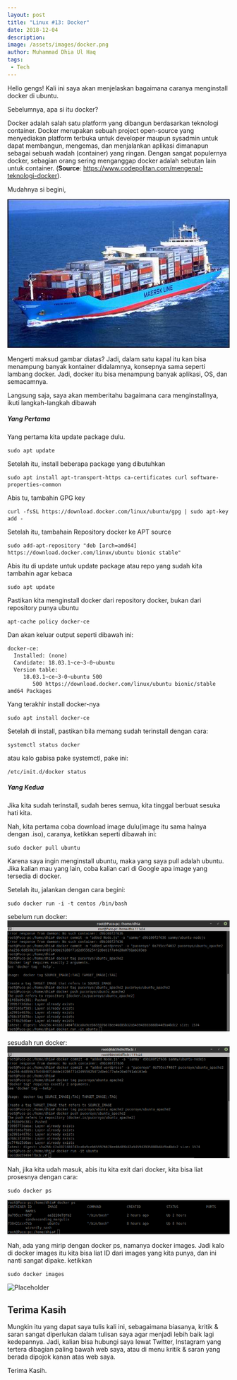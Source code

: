```yaml
---
layout: post
title: "Linux #13: Docker"
date: 2018-12-04
description:  
image: /assets/images/docker.png
author: Muhammad Dhia Ul Haq
tags:
 - Tech
---
```

Hello gengs! Kali ini saya akan menjelaskan bagaimana caranya menginstall docker di ubuntu. 

Sebelumnya, apa si itu docker? 

Docker adalah salah satu platform yang dibangun berdasarkan teknologi container. Docker merupakan sebuah project open-source yang menyediakan platform terbuka untuk developer maupun sysadmin untuk dapat membangun, mengemas, dan menjalankan aplikasi dimanapun sebagai sebuah wadah (container) yang ringan. Dengan sangat populernya docker, sebagian orang sering menganggap docker adalah sebutan lain untuk container.
(**Source**: https://www.codepolitan.com/mengenal-teknologi-docker).

Mudahnya si begini,

![Placeholder](/assets/images/docker1.png)

Mengerti maksud gambar diatas? Jadi, dalam satu kapal itu kan bisa menampung banyak kontainer didalamnya, konsepnya sama seperti lambang docker. Jadi, docker itu bisa menampung banyak aplikasi, OS, dan semacamnya.

Langsung saja, saya akan memberitahu bagaimana cara menginstallnya, ikuti langkah-langkah dibawah

##### Yang Pertama

Yang pertama kita update package dulu.

```console
sudo apt update
```
Setelah itu, install beberapa package yang dibutuhkan

```console
sudo apt install apt-transport-https ca-certificates curl software-properties-common
```
Abis tu, tambahin GPG key

```console
curl -fsSL https://download.docker.com/linux/ubuntu/gpg | sudo apt-key add -
```
Setelah itu, tambahain Repository docker ke APT source

```console
sudo add-apt-repository "deb [arch=amd64] https://download.docker.com/linux/ubuntu bionic stable"
```
Abis itu di update untuk update package atau repo yang sudah kita tambahin agar kebaca

```console
sudo apt update
```
Pastikan kita menginstall docker dari repository docker, bukan dari repository punya ubuntu

```console
apt-cache policy docker-ce
```
Dan akan keluar output seperti dibawah ini:
```console
docker-ce:
  Installed: (none)
  Candidate: 18.03.1~ce~3-0~ubuntu
  Version table:
     18.03.1~ce~3-0~ubuntu 500
        500 https://download.docker.com/linux/ubuntu bionic/stable amd64 Packages
```        

Yang terakhir install docker-nya

```console
sudo apt install docker-ce
```

Setelah di install, pastikan bila memang sudah terinstall dengan cara:

```console
systemctl status docker
```
atau kalo gabisa pake systemctl, pake ini:

```console
/etc/init.d/docker status
```

##### Yang Kedua

Jika kita sudah terinstall, sudah beres semua, kita tinggal berbuat sesuka hati kita.

Nah, kita pertama coba download image dulu(image itu sama halnya dengan .iso), caranya, ketikkan seperti dibawah ini:

```console
sudo docker pull ubuntu
```
Karena saya ingin menginstall ubuntu, maka yang saya pull adalah ubuntu. Jika kalian mau yang lain, coba kalian cari di Google apa image yang tersedia di docker.

Setelah itu, jalankan dengan cara begini:

```console
sudo docker run -i -t centos /bin/bash
```
sebelum run docker:
![Placeholder](/assets/images/docker2.png)

sesudah run docker:
![Placeholder](/assets/images/docker3.png)

Nah, jika kita udah masuk, abis itu kita exit dari docker, kita bisa liat prosesnya dengan cara:

```console
sudo docker ps
```
![Placeholder](/assets/images/docker4.png)

Nah, ada yang mirip dengan docker ps, namanya docker images. Jadi kalo di docker images itu kita bisa liat ID dari images yang kita punya, dan ini nanti sangat dipake. ketikkan

```console
sudo docker images
```

![Placeholder](/assets/images/docker5.png)

## Terima Kasih
Mungkin itu yang dapat saya tulis kali ini, sebagaimana biasanya, kritik & saran sangat diperlukan dalam tulisan saya agar menjadi lebih baik lagi kedepannya. Jadi, kalian bisa hubungi saya lewat Twitter, Instagram yang tertera dibagian paling bawah web saya, atau di menu kritik & saran yang berada dipojok kanan atas web saya. 

Terima Kasih. 